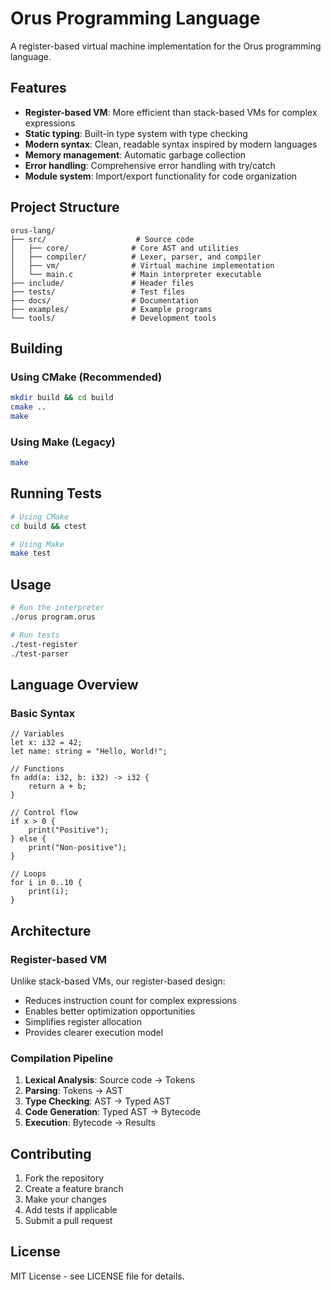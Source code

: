 # Orus Programming Language

A register-based virtual machine implementation for the Orus programming language.

## Features

- **Register-based VM**: More efficient than stack-based VMs for complex expressions
- **Static typing**: Built-in type system with type checking
- **Modern syntax**: Clean, readable syntax inspired by modern languages
- **Memory management**: Automatic garbage collection
- **Error handling**: Comprehensive error handling with try/catch
- **Module system**: Import/export functionality for code organization

## Project Structure

```
orus-lang/
├── src/                    # Source code
│   ├── core/              # Core AST and utilities
│   ├── compiler/          # Lexer, parser, and compiler
│   ├── vm/                # Virtual machine implementation
│   └── main.c             # Main interpreter executable
├── include/               # Header files
├── tests/                 # Test files
├── docs/                  # Documentation
├── examples/              # Example programs
└── tools/                 # Development tools
```

## Building

### Using CMake (Recommended)

```bash
mkdir build && cd build
cmake ..
make
```

### Using Make (Legacy)

```bash
make
```

## Running Tests

```bash
# Using CMake
cd build && ctest

# Using Make
make test
```

## Usage

```bash
# Run the interpreter
./orus program.orus

# Run tests
./test-register
./test-parser
```

## Language Overview

### Basic Syntax

```orus
// Variables
let x: i32 = 42;
let name: string = "Hello, World!";

// Functions
fn add(a: i32, b: i32) -> i32 {
    return a + b;
}

// Control flow
if x > 0 {
    print("Positive");
} else {
    print("Non-positive");
}

// Loops
for i in 0..10 {
    print(i);
}
```

## Architecture

### Register-based VM

Unlike stack-based VMs, our register-based design:
- Reduces instruction count for complex expressions
- Enables better optimization opportunities
- Simplifies register allocation
- Provides clearer execution model

### Compilation Pipeline

1. **Lexical Analysis**: Source code → Tokens
2. **Parsing**: Tokens → AST
3. **Type Checking**: AST → Typed AST
4. **Code Generation**: Typed AST → Bytecode
5. **Execution**: Bytecode → Results

## Contributing

1. Fork the repository
2. Create a feature branch
3. Make your changes
4. Add tests if applicable
5. Submit a pull request

## License

MIT License - see LICENSE file for details.
